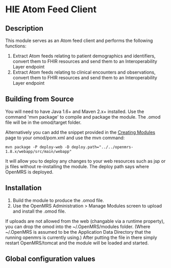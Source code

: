 HIE Atom Feed Client
==========================

Description
-----------
This module serves as an Atom feed client and performs the following functions:
1) Extract Atom feeds relating to patient demographics and identifiers, convert them to FHIR resources and send them to an Interoperability Layer endpoint
2) Extract Atom feeds relating to clinical encounters and observations, convert them to FHIR resources and send them to an Interoperability Layer endpoint


Building from Source
--------------------
You will need to have Java 1.6+ and Maven 2.x+ installed.  Use the command 'mvn package' to 
compile and package the module.  The .omod file will be in the omod/target folder.

Alternatively you can add the snippet provided in the [Creating Modules](https://wiki.openmrs.org/x/cAEr) page to your 
omod/pom.xml and use the mvn command:

    mvn package -P deploy-web -D deploy.path="../../openmrs-1.8.x/webapp/src/main/webapp"

It will allow you to deploy any changes to your web 
resources such as jsp or js files without re-installing the module. The deploy path says 
where OpenMRS is deployed.

Installation
------------
1. Build the module to produce the .omod file.
2. Use the OpenMRS Administration > Manage Modules screen to upload and install the .omod file.

If uploads are not allowed from the web (changable via a runtime property), you can drop the omod
into the ~/.OpenMRS/modules folder.  (Where ~/.OpenMRS is assumed to be the Application 
Data Directory that the running openmrs is currently using.)  After putting the file in there 
simply restart OpenMRS/tomcat and the module will be loaded and started.

Global configuration values
---------------------------

